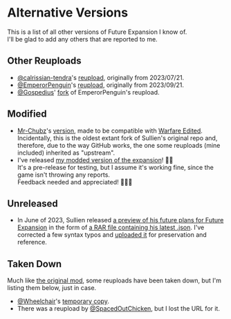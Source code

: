 # Alternative Versions
This is a list of all other versions of Future Expansion I know of.  
I'll be glad to add any others that are reported to me.

## Other Reuploads
* [@calrissian-tendra](https://github.com/calrissian-tendra)'s [reupload](https://github.com/calrissian-tendra/Future-Expansion/commits/main/), originally from 2023/07/21.
* [@EmperorPenguin](https://github.com/EmperorPinguin)'s [reupload](https://github.com/EmperorPinguin/Future-Expansion-2022-09-18), originally from 2023/09/21.
* [@Gospedius](https://github.com/Gospedius)' [fork](https://github.com/Gospedius/Sullys-Future) of EmperorPenguin's reupload.
## Modified
* [Mr-Chubz](https://github.com/Mr-Chubz)'s [version](https://github.com/Mr-Chubz/Future-Edited), made to be compatible with [Warfare Edited](https://github.com/Mr-Chubz/Warfare-Edited).  
Incidentally, this is the oldest extant fork of Sullien's original repo and, therefore, due to the way GitHub works, the one some reuploads (mine included) inherited as "upstream".
* I've released [my modded version of the expansion](https://github.com/denismattos/Future-Expansion-Enhanced)! ✊🏻  
It's a pre-release for testing, but I assume it's working fine, since the game isn't throwing any reports.  
Feedback needed and appreciated! 🙇🏼‍♂️
## Unreleased
* In June of 2023, Sullien released [a preview of his future plans for Future Expansion](https://discord.com/channels/586194543280390151/1020909710871887913/1117652119256838155) in the form of [a RAR file containing his latest .json](https://cdn.discordapp.com/attachments/1020909710871887913/1117652118938062949/Future_Expansion_PE_TEST_BETA.rar?ex=669298e6&is=66914766&hm=dda58f07e48623897bdbcb6daa2d89c923b75a411349983117e6ab1672ba117a&).
I've corrected a few syntax typos and [uploaded it](https://github.com/denismattos/Future-Expansion-Unreleased) for preservation and reference.
## Taken Down
Much like [the original mod](https://github.com/Sullien/Future-Expansion), some reuploads have been taken down, but I'm listing them below, just in case.
* [@Wheelchair](https://github.com/Wheelchair2)'s [temporary copy](https://github.com/Wheelchair2/Future-Expansion-Temporary-Copy).
* There was a reupload by [@SpacedOutChicken](https://github.com/SpacedOutChicken), but I lost the URL for it.
